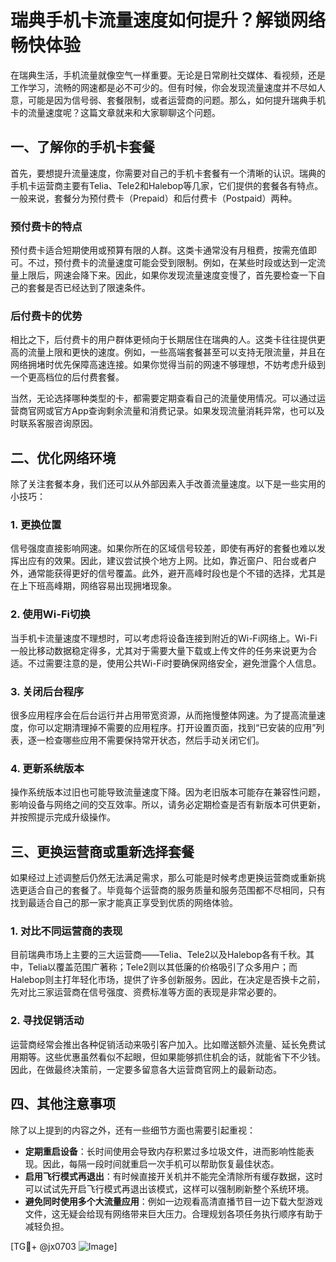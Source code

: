 # 瑞典手机卡流量速度如何提升？解锁网络畅快体验

在瑞典生活，手机流量就像空气一样重要。无论是日常刷社交媒体、看视频，还是工作学习，流畅的网速都是必不可少的。但有时候，你会发现流量速度并不尽如人意，可能是因为信号弱、套餐限制，或者运营商的问题。那么，如何提升瑞典手机卡的流量速度呢？这篇文章就来和大家聊聊这个问题。

## 一、了解你的手机卡套餐

首先，要想提升流量速度，你需要对自己的手机卡套餐有一个清晰的认识。瑞典的手机卡运营商主要有Telia、Tele2和Halebop等几家，它们提供的套餐各有特点。一般来说，套餐分为预付费卡（Prepaid）和后付费卡（Postpaid）两种。

### 预付费卡的特点
预付费卡适合短期使用或预算有限的人群。这类卡通常没有月租费，按需充值即可。不过，预付费卡的流量速度可能会受到限制。例如，在某些时段或达到一定流量上限后，网速会降下来。因此，如果你发现流量速度变慢了，首先要检查一下自己的套餐是否已经达到了限速条件。

### 后付费卡的优势
相比之下，后付费卡的用户群体更倾向于长期居住在瑞典的人。这类卡往往提供更高的流量上限和更快的速度。例如，一些高端套餐甚至可以支持无限流量，并且在网络拥堵时优先保障高速连接。如果你觉得当前的网速不够理想，不妨考虑升级到一个更高档位的后付费套餐。

当然，无论选择哪种类型的卡，都需要定期查看自己的流量使用情况。可以通过运营商官网或官方App查询剩余流量和消费记录。如果发现流量消耗异常，也可以及时联系客服咨询原因。

## 二、优化网络环境

除了关注套餐本身，我们还可以从外部因素入手改善流量速度。以下是一些实用的小技巧：

### 1. 更换位置
信号强度直接影响网速。如果你所在的区域信号较差，即使有再好的套餐也难以发挥出应有的效果。因此，建议尝试换个地方上网。比如，靠近窗户、阳台或者户外，通常能获得更好的信号覆盖。此外，避开高峰时段也是个不错的选择，尤其是在上下班高峰期，网络容易出现拥堵现象。

### 2. 使用Wi-Fi切换
当手机卡流量速度不理想时，可以考虑将设备连接到附近的Wi-Fi网络上。Wi-Fi一般比移动数据稳定得多，尤其对于需要大量下载或上传文件的任务来说更为合适。不过需要注意的是，使用公共Wi-Fi时要确保网络安全，避免泄露个人信息。

### 3. 关闭后台程序
很多应用程序会在后台运行并占用带宽资源，从而拖慢整体网速。为了提高流量速度，你可以定期清理掉不需要的应用程序。打开设置页面，找到“已安装的应用”列表，逐一检查哪些应用不需要保持常开状态，然后手动关闭它们。

### 4. 更新系统版本
操作系统版本过旧也可能导致流量速度下降。因为老旧版本可能存在兼容性问题，影响设备与网络之间的交互效率。所以，请务必定期检查是否有新版本可供更新，并按照提示完成升级操作。

## 三、更换运营商或重新选择套餐

如果经过上述调整后仍然无法满足需求，那么可能是时候考虑更换运营商或重新挑选更适合自己的套餐了。毕竟每个运营商的服务质量和服务范围都不尽相同，只有找到最适合自己的那一家才能真正享受到优质的网络体验。

### 1. 对比不同运营商的表现
目前瑞典市场上主要的三大运营商——Telia、Tele2以及Halebop各有千秋。其中，Telia以覆盖范围广著称；Tele2则以其低廉的价格吸引了众多用户；而Halebop则主打年轻化市场，提供了许多创新服务。因此，在决定是否换卡之前，先对比三家运营商在信号强度、资费标准等方面的表现是非常必要的。

### 2. 寻找促销活动
运营商经常会推出各种促销活动来吸引客户加入。比如赠送额外流量、延长免费试用期等。这些优惠虽然看似不起眼，但如果能够抓住机会的话，就能省下不少钱。因此，在做最终决策前，一定要多留意各大运营商官网上的最新动态。

## 四、其他注意事项

除了以上提到的内容之外，还有一些细节方面也需要引起重视：

- **定期重启设备**：长时间使用会导致内存积累过多垃圾文件，进而影响性能表现。因此，每隔一段时间就重启一次手机可以帮助恢复最佳状态。
- **启用飞行模式再退出**：有时候直接开关机并不能完全清除所有缓存数据，这时可以试试先开启飞行模式再退出该模式，这样可以强制刷新整个系统环境。
- **避免同时使用多个大流量应用**：例如一边观看高清直播节目一边下载大型游戏文件，这无疑会给现有网络带来巨大压力。合理规划各项任务执行顺序有助于减轻负担。

[TG💪+ @jx0703 ![Image](https://github.com/user-attachments/assets/dbca1d08-cadb-493c-b0ec-ad6f7a83f270)]